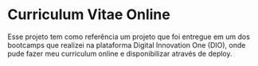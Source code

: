 # Curriculum Vitae Online

Esse projeto tem como referência um projeto que foi entregue em um dos bootcamps que realizei na plataforma Digital Innovation One (DIO), onde pude fazer meu curriculum online e disponibilizar através de deploy.
